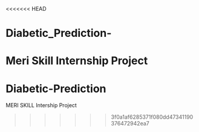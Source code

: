 <<<<<<< HEAD
# Diabetic_Prediction-
Meri Skill Internship Project
=======
# Diabetic-Prediction
MERI SKILL Intership Project
>>>>>>> 3f0a1af6285371f080dd47341190376472942ea7
